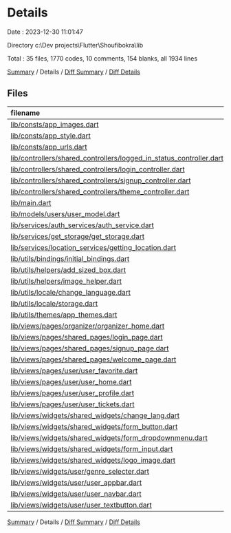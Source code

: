 # Details

Date : 2023-12-30 11:01:47

Directory c:\\Dev projects\\Flutter\\Shoufibokra\\lib

Total : 35 files,  1770 codes, 10 comments, 154 blanks, all 1934 lines

[Summary](results.md) / Details / [Diff Summary](diff.md) / [Diff Details](diff-details.md)

## Files
| filename | language | code | comment | blank | total |
| :--- | :--- | ---: | ---: | ---: | ---: |
| [lib/consts/app_images.dart](/lib/consts/app_images.dart) | Dart | 6 | 1 | 2 | 9 |
| [lib/consts/app_style.dart](/lib/consts/app_style.dart) | Dart | 16 | 1 | 5 | 22 |
| [lib/consts/app_urls.dart](/lib/consts/app_urls.dart) | Dart | 7 | 1 | 2 | 10 |
| [lib/controllers/shared_controllers/logged_in_status_controller.dart](/lib/controllers/shared_controllers/logged_in_status_controller.dart) | Dart | 19 | 1 | 5 | 25 |
| [lib/controllers/shared_controllers/login_controller.dart](/lib/controllers/shared_controllers/login_controller.dart) | Dart | 13 | 2 | 4 | 19 |
| [lib/controllers/shared_controllers/signup_controller.dart](/lib/controllers/shared_controllers/signup_controller.dart) | Dart | 26 | 0 | 4 | 30 |
| [lib/controllers/shared_controllers/theme_controller.dart](/lib/controllers/shared_controllers/theme_controller.dart) | Dart | 23 | 0 | 5 | 28 |
| [lib/main.dart](/lib/main.dart) | Dart | 46 | 1 | 4 | 51 |
| [lib/models/users/user_model.dart](/lib/models/users/user_model.dart) | Dart | 28 | 0 | 3 | 31 |
| [lib/services/auth_services/auth_service.dart](/lib/services/auth_services/auth_service.dart) | Dart | 197 | 1 | 15 | 213 |
| [lib/services/get_storage/get_storage.dart](/lib/services/get_storage/get_storage.dart) | Dart | 30 | 0 | 12 | 42 |
| [lib/services/location_services/getting_location.dart](/lib/services/location_services/getting_location.dart) | Dart | 86 | 1 | 7 | 94 |
| [lib/utils/bindings/initial_bindings.dart](/lib/utils/bindings/initial_bindings.dart) | Dart | 14 | 0 | 5 | 19 |
| [lib/utils/helpers/add_sized_box.dart](/lib/utils/helpers/add_sized_box.dart) | Dart | 37 | 0 | 5 | 42 |
| [lib/utils/helpers/image_helper.dart](/lib/utils/helpers/image_helper.dart) | Dart | 39 | 0 | 5 | 44 |
| [lib/utils/locale/change_language.dart](/lib/utils/locale/change_language.dart) | Dart | 9 | 0 | 2 | 11 |
| [lib/utils/locale/storage.dart](/lib/utils/locale/storage.dart) | Dart | 5 | 0 | 2 | 7 |
| [lib/utils/themes/app_themes.dart](/lib/utils/themes/app_themes.dart) | Dart | 211 | 0 | 2 | 213 |
| [lib/views/pages/organizer/organizer_home.dart](/lib/views/pages/organizer/organizer_home.dart) | Dart | 8 | 0 | 3 | 11 |
| [lib/views/pages/shared_pages/login_page.dart](/lib/views/pages/shared_pages/login_page.dart) | Dart | 75 | 0 | 4 | 79 |
| [lib/views/pages/shared_pages/signup_page.dart](/lib/views/pages/shared_pages/signup_page.dart) | Dart | 127 | 0 | 3 | 130 |
| [lib/views/pages/shared_pages/welcome_page.dart](/lib/views/pages/shared_pages/welcome_page.dart) | Dart | 42 | 0 | 3 | 45 |
| [lib/views/pages/user/user_favorite.dart](/lib/views/pages/user/user_favorite.dart) | Dart | 27 | 0 | 4 | 31 |
| [lib/views/pages/user/user_home.dart](/lib/views/pages/user/user_home.dart) | Dart | 59 | 0 | 4 | 63 |
| [lib/views/pages/user/user_profile.dart](/lib/views/pages/user/user_profile.dart) | Dart | 139 | 0 | 3 | 142 |
| [lib/views/pages/user/user_tickets.dart](/lib/views/pages/user/user_tickets.dart) | Dart | 27 | 0 | 4 | 31 |
| [lib/views/widgets/shared_widgets/change_lang.dart](/lib/views/widgets/shared_widgets/change_lang.dart) | Dart | 49 | 0 | 5 | 54 |
| [lib/views/widgets/shared_widgets/form_button.dart](/lib/views/widgets/shared_widgets/form_button.dart) | Dart | 24 | 0 | 3 | 27 |
| [lib/views/widgets/shared_widgets/form_dropdownmenu.dart](/lib/views/widgets/shared_widgets/form_dropdownmenu.dart) | Dart | 67 | 0 | 4 | 71 |
| [lib/views/widgets/shared_widgets/form_input.dart](/lib/views/widgets/shared_widgets/form_input.dart) | Dart | 68 | 0 | 4 | 72 |
| [lib/views/widgets/shared_widgets/logo_image.dart](/lib/views/widgets/shared_widgets/logo_image.dart) | Dart | 15 | 0 | 4 | 19 |
| [lib/views/widgets/user/genre_selecter.dart](/lib/views/widgets/user/genre_selecter.dart) | Dart | 80 | 0 | 6 | 86 |
| [lib/views/widgets/user/user_appbar.dart](/lib/views/widgets/user/user_appbar.dart) | Dart | 53 | 1 | 4 | 58 |
| [lib/views/widgets/user/user_navbar.dart](/lib/views/widgets/user/user_navbar.dart) | Dart | 61 | 0 | 4 | 65 |
| [lib/views/widgets/user/user_textbutton.dart](/lib/views/widgets/user/user_textbutton.dart) | Dart | 37 | 0 | 3 | 40 |

[Summary](results.md) / Details / [Diff Summary](diff.md) / [Diff Details](diff-details.md)